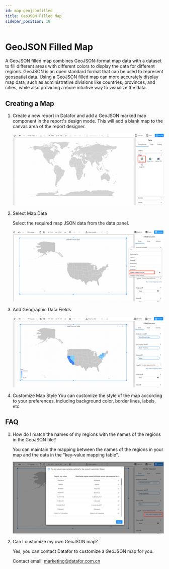 ```yaml
---
id: map-geojsonfilled
title: GeoJSON Filled Map
sidebar_position: 10
---
```

# GeoJSON Filled Map

A GeoJSON filled map combines GeoJSON-format map data with a dataset to fill different areas with different colors to display the data for different regions. GeoJSON is an open standard format that can be used to represent geospatial data. Using a GeoJSON filled map can more accurately display map data, such as administrative divisions like countries, provinces, and cities, while also providing a more intuitive way to visualize the data.

## Creating a Map

1. Create a new report in Datafor and add a GeoJSON marked map component in the report's design mode. This will add a blank map to the canvas area of the report designer.

   ![1681888117077](../../../../../../static/img/en/datafor/visualizer/1681888117077.png)

2. Select Map Data

   Select the required map JSON data from the data panel.

   ![1681887949391](../../../../../../static/img/en/datafor/visualizer/1681887949391.png)


3. Add Geographic Data Fields

   ![1681887896864](../../../../../../static/img/en/datafor/visualizer/1681887896864.png)

4. Customize Map Style
   You can customize the style of the map according to your preferences, including background color, border lines, labels, etc.

## FAQ

1. How do I match the names of my regions with the names of the regions in the GeoJSON file?

   You can maintain the mapping between the names of the regions in your map and the data in the "key-value mapping table".

   ![1681888063762](../../../../../../static/img/en/datafor/visualizer/1681888063762.png)


2. Can I customize my own GeoJSON map?

   Yes, you can contact Datafor to customize a GeoJSON map for you.

   Contact email: marketing@datafor.com.cn

